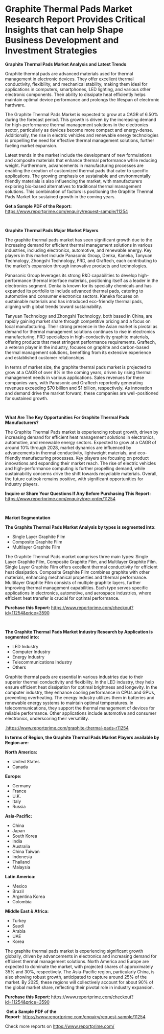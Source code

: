 <p><h1>Graphite Thermal Pads Market Research Report Provides Critical Insights that can help Shape Business Development and Investment Strategies</h1></p><p><strong>Graphite Thermal Pads Market Analysis and Latest Trends</strong></p>
<p><p>Graphite thermal pads are advanced materials used for thermal management in electronic devices. They offer excellent thermal conductivity, flexibility, and mechanical stability, making them ideal for applications in computers, smartphones, LED lighting, and various other electronic components. Their ability to dissipate heat efficiently helps maintain optimal device performance and prolongs the lifespan of electronic hardware.</p><p>The Graphite Thermal Pads Market is expected to grow at a CAGR of 6.50% during the forecast period. This growth is driven by the increasing demand for high-performance thermal management solutions in the electronics sector, particularly as devices become more compact and energy-dense. Additionally, the rise in electric vehicles and renewable energy technologies is propelling the need for effective thermal management solutions, further fueling market expansion.</p><p>Latest trends in the market include the development of new formulations and composite materials that enhance thermal performance while reducing weight. Furthermore, advancements in manufacturing processes are enabling the creation of customized thermal pads that cater to specific applications. The growing emphasis on sustainable and environmentally friendly materials is also influencing the market, with manufacturers exploring bio-based alternatives to traditional thermal management solutions. This combination of factors is positioning the Graphite Thermal Pads Market for sustained growth in the coming years.</p></p>
<p><strong>Get a Sample PDF of the Report:&nbsp;</strong> <a href="https://www.reportprime.com/enquiry/request-sample/11254?utm_campaign=3506&utm_medium=2&utm_source=Github&utm_content=ia&utm_term=20032025&utm_id=graphite-thermal-pads">https://www.reportprime.com/enquiry/request-sample/11254</a></p>
<p>&nbsp;</p>
<p><strong>Graphite Thermal Pads Major Market Players</strong></p>
<p><p>The graphite thermal pads market has seen significant growth due to the increasing demand for efficient thermal management solutions in various industries, including electronics, automotive, and renewable energy. Key players in this market include Panasonic Group, Denka, Kaneka, Tanyuan Technology, Zhongshi Technology, FRD, and Graftech, each contributing to the market's expansion through innovative products and technologies.</p><p>Panasonic Group leverages its strong R&D capabilities to develop high-performance thermal interface materials, positioning itself as a leader in the electronics segment. Denka is known for its specialty chemicals and has expanded its portfolio to include advanced thermal pads, catering to automotive and consumer electronics sectors. Kaneka focuses on sustainable materials and has introduced eco-friendly thermal pads, aligning with global trends toward sustainability.</p><p>Tanyuan Technology and Zhongshi Technology, both based in China, are rapidly gaining market share through competitive pricing and a focus on local manufacturing. Their strong presence in the Asian market is pivotal as demand for thermal management solutions continues to rise in electronics manufacturing. FRD specializes in high-conductivity graphite materials, offering products that meet stringent performance requirements. Graftech, a veteran player in the industry, focuses on graphite and carbon-based thermal management solutions, benefiting from its extensive experience and established customer relationships.</p><p>In terms of market size, the graphite thermal pads market is projected to grow at a CAGR of over 8% in the coming years, driven by rising thermal management needs in various applications. Sales revenues for these companies vary, with Panasonic and Graftech reportedly generating revenues exceeding $70 billion and $1 billion, respectively. As innovation and demand drive the market forward, these companies are well-positioned for sustained growth.</p></p>
<p>&nbsp;</p>
<p><strong>What Are The Key Opportunities For Graphite Thermal Pads Manufacturers?</strong></p>
<p><p>The Graphite Thermal Pads market is experiencing robust growth, driven by increasing demand for efficient heat management solutions in electronics, automotive, and renewable energy sectors. Expected to grow at a CAGR of around 10% through 2028, market dynamics are influenced by advancements in thermal conductivity, lightweight materials, and eco-friendly manufacturing processes. Key players are focusing on product innovations and expanding their market reach. The rise of electric vehicles and high-performance computing is further propelling demand, while sustainability concerns drive the shift towards recyclable materials. Overall, the future outlook remains positive, with significant opportunities for industry players.</p></p>
<p><strong>Inquire or Share Your Questions If Any Before Purchasing This Report:</strong> <a href="https://www.reportprime.com/enquiry/pre-order/11254?utm_campaign=3506&utm_medium=2&utm_source=Github&utm_content=ia&utm_term=20032025&utm_id=graphite-thermal-pads">https://www.reportprime.com/enquiry/pre-order/11254</a></p>
<p>&nbsp;</p>
<p><strong>Market Segmentation</strong></p>
<p><strong>The Graphite Thermal Pads Market Analysis by types is segmented into:</strong></p>
<p><ul><li>Single Layer Graphite Film</li><li>Composite Graphite Film</li><li>Multilayer Graphite Film</li></ul></p>
<p><p>The Graphite Thermal Pads market comprises three main types: Single Layer Graphite Film, Composite Graphite Film, and Multilayer Graphite Film. Single Layer Graphite Film offers excellent thermal conductivity for efficient heat dissipation. Composite Graphite Film combines graphite with other materials, enhancing mechanical properties and thermal performance. Multilayer Graphite Film consists of multiple graphite layers, further improving thermal management capabilities. Each type serves specific applications in electronics, automotive, and aerospace industries, where efficient heat transfer is crucial for optimal performance.</p></p>
<p><strong>Purchase this Report:&nbsp;</strong><a href="https://www.reportprime.com/checkout?id=11254&price=3590&utm_campaign=3506&utm_medium=2&utm_source=Github&utm_content=ia&utm_term=20032025&utm_id=graphite-thermal-pads">https://www.reportprime.com/checkout?id=11254&price=3590</a></p>
<p>&nbsp;</p>
<p><strong>The Graphite Thermal Pads Market Industry Research by Application is segmented into:</strong></p>
<p><ul><li>LED Industry</li><li>Computer Industry</li><li>Energy Industry</li><li>Telecommunications Industry</li><li>Others</li></ul></p>
<p><p>Graphite thermal pads are essential in various industries due to their superior thermal conductivity and flexibility. In the LED industry, they help ensure efficient heat dissipation for optimal brightness and longevity. In the computer industry, they enhance cooling performance in CPUs and GPUs, preventing overheating. The energy industry utilizes them in batteries and renewable energy systems to maintain optimal temperatures. In telecommunications, they support the thermal management of devices for reliable performance. Other applications include automotive and consumer electronics, underscoring their versatility.</p></p>
<p><a href="https://www.reportprime.com/graphite-thermal-pads-r11254?utm_campaign=3506&utm_medium=2&utm_source=Github&utm_content=ia&utm_term=20032025&utm_id=graphite-thermal-pads">&nbsp;https://www.reportprime.com/graphite-thermal-pads-r11254</a></p>
<p><strong>In terms of Region, the Graphite Thermal Pads Market Players available by Region are:</strong></p>
<p>
    <p> <strong> North America: </strong>
        <ul>
            <li>United States</li>
            <li>Canada</li>
        </ul>
        </p> 
    <p> <strong> Europe: </strong>
        <ul>
            <li>Germany</li>
            <li>France</li>
            <li>U.K.</li>
            <li>Italy</li>
            <li>Russia</li>
        </ul>
        </p> 
    <p> <strong> Asia-Pacific: </strong>
        <ul>
            <li>China</li>
            <li>Japan</li>
            <li>South Korea</li>
            <li>India</li>
            <li>Australia</li>
            <li>China Taiwan</li>
            <li>Indonesia</li>
            <li>Thailand</li>
            <li>Malaysia</li>
        </ul>
        </p> 
    <p> <strong> Latin America: </strong>
        <ul>
            <li>Mexico</li>
            <li>Brazil</li>
            <li>Argentina Korea</li>
            <li>Colombia</li>
        </ul>
        </p> 
    <p> <strong> Middle East & Africa: </strong>
        <ul>
            <li>Turkey</li>
            <li>Saudi</li>
            <li>Arabia</li>
            <li>UAE</li>
            <li>Korea</li>
        </ul>
    </p>
    </p>
<p><p>The graphite thermal pads market is experiencing significant growth globally, driven by advancements in electronics and increasing demand for efficient thermal management solutions. North America and Europe are expected to dominate the market, with projected shares of approximately 35% and 30%, respectively. The Asia-Pacific region, particularly China, is also showing robust growth, anticipated to capture around 25% of the market. By 2025, these regions will collectively account for about 90% of the global market share, reflecting their pivotal role in industry expansion.</p></p>
<p><strong>Purchase this Report: </strong><a href="https://www.reportprime.com/checkout?id=11254&price=3590&utm_campaign=3506&utm_medium=2&utm_source=Github&utm_content=ia&utm_term=20032025&utm_id=graphite-thermal-pads">https://www.reportprime.com/checkout?id=11254&price=3590</a></p>
<p>&nbsp;<strong>Get a Sample PDF of the Report:&nbsp;&nbsp;</strong><a href="https://www.reportprime.com/enquiry/request-sample/11254?utm_campaign=3506&utm_medium=2&utm_source=Github&utm_content=ia&utm_term=20032025&utm_id=graphite-thermal-pads">https://www.reportprime.com/enquiry/request-sample/11254</a></p>
<p><strong></strong></p>
<p>Check more reports on <a href="https://www.reportprime.com/?utm_campaign=3506&utm_medium=2&utm_source=Github&utm_content=ia&utm_term=20032025&utm_id=graphite-thermal-pads">https://www.reportprime.com/</a></p>